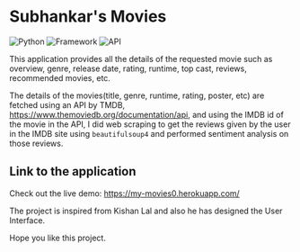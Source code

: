 # Subhankar's Movies

![Python](https://img.shields.io/badge/Python-3.7-blueviolet)
![Framework](https://img.shields.io/badge/Framework-Flask-red)
![API](https://img.shields.io/badge/API-TMDB-fcba03)

This application provides all the details of the requested movie such as overview, genre, release date, rating, runtime, top cast, reviews, recommended movies, etc.

The details of the movies(title, genre, runtime, rating, poster, etc) are fetched using an API by TMDB, https://www.themoviedb.org/documentation/api, and using the IMDB id of the movie in the API, I did web scraping to get the reviews given by the user in the IMDB site using `beautifulsoup4` and performed sentiment analysis on those reviews.

## Link to the application

Check out the live demo: https://my-movies0.herokuapp.com/

The project is inspired from Kishan Lal and also he has designed the User Interface.

Hope you like this project.


